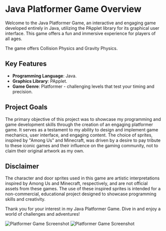 # Java Platformer Game Overview

Welcome to the Java Platformer Game, an interactive and engaging game developed entirely in Java, utilizing the PApplet library for its graphical user interface. This game offers a fun and immersive experience for players of all ages.

The game offers Collision Physics and Gravity Physics. 

## Key Features

- **Programming Language**: Java.
- **Graphics Library**: PApplet.
- **Game Genre**: Platformer - challenging levels that test your timing and precision.

## Project Goals

The primary objective of this project was to showcase my programming and game development skills through the creation of an engaging platformer game. It serves as a testament to my ability to design and implement game mechanics, user interface, and engaging content. The choice of sprites, inspired by "Among Us" and Minecraft, was driven by a desire to pay tribute to these iconic games and their influence on the gaming community, not to claim their original artwork as my own.

## Disclaimer

The character and door sprites used in this game are artistic interpretations inspired by Among Us and Minecraft, respectively, and are not official assets from these games. The use of these inspired sprites is intended for a non-commercial, educational project designed to showcase programming skills and creativity.

Thank you for your interest in my Java Platformer Game. Dive in and enjoy a world of challenges and adventures!

![Platformer Game Screenshot](https://drive.google.com/uc?export=view&id=12Utwzvv1qh76HZmcB6cJkozFvi8okKzn)
![Platformer Game Screenshot](https://drive.google.com/uc?export=view&id=1UUP2_3U4QhN4j2Ddzn0_B-XuRxb8z-Hs)
